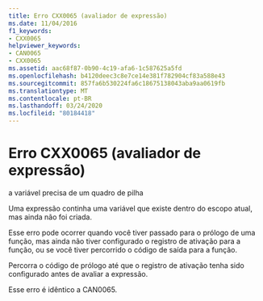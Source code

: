 ```yaml
---
title: Erro CXX0065 (avaliador de expressão)
ms.date: 11/04/2016
f1_keywords:
- CXX0065
helpviewer_keywords:
- CAN0065
- CXX0065
ms.assetid: aac68f87-0b90-4c19-afa6-1c587625a5fd
ms.openlocfilehash: b4120deec3c8e7ce14e381f782904cf83a588e43
ms.sourcegitcommit: 857fa6b530224fa6c18675138043aba9aa0619fb
ms.translationtype: MT
ms.contentlocale: pt-BR
ms.lasthandoff: 03/24/2020
ms.locfileid: "80184418"
---
```

# <a name="expression-evaluator-error-cxx0065"></a>Erro CXX0065 (avaliador de expressão)

a variável precisa de um quadro de pilha

Uma expressão continha uma variável que existe dentro do escopo atual, mas ainda não foi criada.

Esse erro pode ocorrer quando você tiver passado para o prólogo de uma função, mas ainda não tiver configurado o registro de ativação para a função, ou se você tiver percorrido o código de saída para a função.

Percorra o código de prólogo até que o registro de ativação tenha sido configurado antes de avaliar a expressão.

Esse erro é idêntico a CAN0065.
